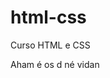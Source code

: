 # html-css
 Curso HTML e CSS

 Aham é os d né vidan

<a href="https://yantheisenn.github.io/html-css/exerc%C3%ADcios/ex001/">
